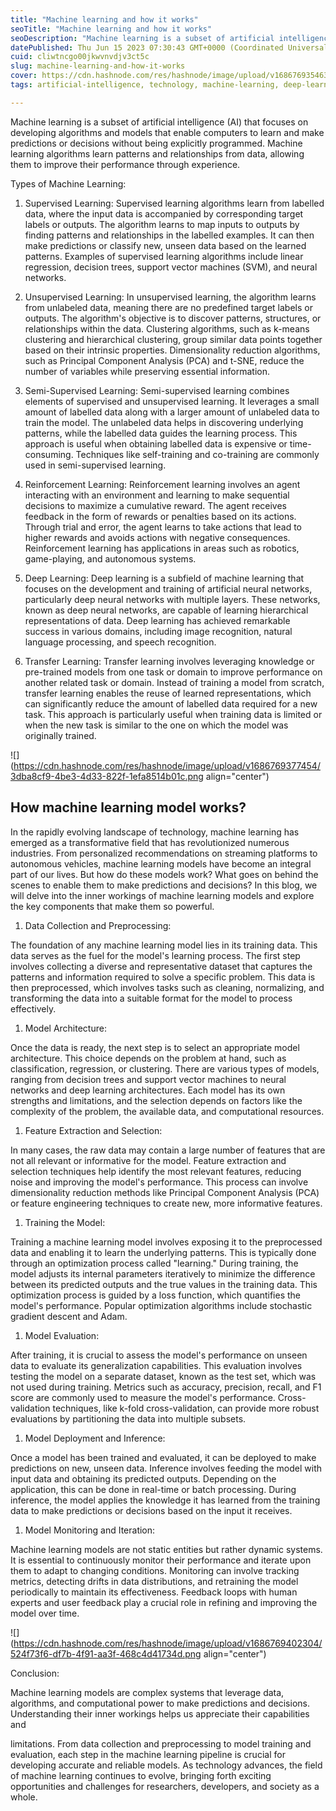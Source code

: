 ```yaml
---
title: "Machine learning and how it works"
seoTitle: "Machine learning and how it works"
seoDescription: "Machine learning is a subset of artificial intelligence (AI) that focuses on developing algorithms and models."
datePublished: Thu Jun 15 2023 07:30:43 GMT+0000 (Coordinated Universal Time)
cuid: cliwtncgo00jkwvnvdjv3ct5c
slug: machine-learning-and-how-it-works
cover: https://cdn.hashnode.com/res/hashnode/image/upload/v1686769354636/42f1168b-0329-4f58-83f4-a01d7c0e8945.jpeg
tags: artificial-intelligence, technology, machine-learning, deep-learning, machine-learning-models

---
```


Machine learning is a subset of artificial intelligence (AI) that focuses on developing algorithms and models that enable computers to learn and make predictions or decisions without being explicitly programmed. Machine learning algorithms learn patterns and relationships from data, allowing them to improve their performance through experience.

Types of Machine Learning:

1. Supervised Learning: Supervised learning algorithms learn from labelled data, where the input data is accompanied by corresponding target labels or outputs. The algorithm learns to map inputs to outputs by finding patterns and relationships in the labelled examples. It can then make predictions or classify new, unseen data based on the learned patterns. Examples of supervised learning algorithms include linear regression, decision trees, support vector machines (SVM), and neural networks.
    
2. Unsupervised Learning: In unsupervised learning, the algorithm learns from unlabeled data, meaning there are no predefined target labels or outputs. The algorithm's objective is to discover patterns, structures, or relationships within the data. Clustering algorithms, such as k-means clustering and hierarchical clustering, group similar data points together based on their intrinsic properties. Dimensionality reduction algorithms, such as Principal Component Analysis (PCA) and t-SNE, reduce the number of variables while preserving essential information.
    
3. Semi-Supervised Learning: Semi-supervised learning combines elements of supervised and unsupervised learning. It leverages a small amount of labelled data along with a larger amount of unlabeled data to train the model. The unlabeled data helps in discovering underlying patterns, while the labelled data guides the learning process. This approach is useful when obtaining labelled data is expensive or time-consuming. Techniques like self-training and co-training are commonly used in semi-supervised learning.
    
4. Reinforcement Learning: Reinforcement learning involves an agent interacting with an environment and learning to make sequential decisions to maximize a cumulative reward. The agent receives feedback in the form of rewards or penalties based on its actions. Through trial and error, the agent learns to take actions that lead to higher rewards and avoids actions with negative consequences. Reinforcement learning has applications in areas such as robotics, game-playing, and autonomous systems.
    
5. Deep Learning: Deep learning is a subfield of machine learning that focuses on the development and training of artificial neural networks, particularly deep neural networks with multiple layers. These networks, known as deep neural networks, are capable of learning hierarchical representations of data. Deep learning has achieved remarkable success in various domains, including image recognition, natural language processing, and speech recognition.
    
6. Transfer Learning: Transfer learning involves leveraging knowledge or pre-trained models from one task or domain to improve performance on another related task or domain. Instead of training a model from scratch, transfer learning enables the reuse of learned representations, which can significantly reduce the amount of labelled data required for a new task. This approach is particularly useful when training data is limited or when the new task is similar to the one on which the model was originally trained.
    

![](https://cdn.hashnode.com/res/hashnode/image/upload/v1686769377454/3dba8cf9-4be3-4d33-822f-1efa8514b01c.png align="center")

## How machine learning model works?

In the rapidly evolving landscape of technology, machine learning has emerged as a transformative field that has revolutionized numerous industries. From personalized recommendations on streaming platforms to autonomous vehicles, machine learning models have become an integral part of our lives. But how do these models work? What goes on behind the scenes to enable them to make predictions and decisions? In this blog, we will delve into the inner workings of machine learning models and explore the key components that make them so powerful.

1. Data Collection and Preprocessing:
    

The foundation of any machine learning model lies in its training data. This data serves as the fuel for the model's learning process. The first step involves collecting a diverse and representative dataset that captures the patterns and information required to solve a specific problem. This data is then preprocessed, which involves tasks such as cleaning, normalizing, and transforming the data into a suitable format for the model to process effectively.

1. Model Architecture:
    

Once the data is ready, the next step is to select an appropriate model architecture. This choice depends on the problem at hand, such as classification, regression, or clustering. There are various types of models, ranging from decision trees and support vector machines to neural networks and deep learning architectures. Each model has its own strengths and limitations, and the selection depends on factors like the complexity of the problem, the available data, and computational resources.

1. Feature Extraction and Selection:
    

In many cases, the raw data may contain a large number of features that are not all relevant or informative for the model. Feature extraction and selection techniques help identify the most relevant features, reducing noise and improving the model's performance. This process can involve dimensionality reduction methods like Principal Component Analysis (PCA) or feature engineering techniques to create new, more informative features.

1. Training the Model:
    

Training a machine learning model involves exposing it to the preprocessed data and enabling it to learn the underlying patterns. This is typically done through an optimization process called "learning." During training, the model adjusts its internal parameters iteratively to minimize the difference between its predicted outputs and the true values in the training data. This optimization process is guided by a loss function, which quantifies the model's performance. Popular optimization algorithms include stochastic gradient descent and Adam.

1. Model Evaluation:
    

After training, it is crucial to assess the model's performance on unseen data to evaluate its generalization capabilities. This evaluation involves testing the model on a separate dataset, known as the test set, which was not used during training. Metrics such as accuracy, precision, recall, and F1 score are commonly used to measure the model's performance. Cross-validation techniques, like k-fold cross-validation, can provide more robust evaluations by partitioning the data into multiple subsets.

1. Model Deployment and Inference:
    

Once a model has been trained and evaluated, it can be deployed to make predictions on new, unseen data. Inference involves feeding the model with input data and obtaining its predicted outputs. Depending on the application, this can be done in real-time or batch processing. During inference, the model applies the knowledge it has learned from the training data to make predictions or decisions based on the input it receives.

1. Model Monitoring and Iteration:
    

Machine learning models are not static entities but rather dynamic systems. It is essential to continuously monitor their performance and iterate upon them to adapt to changing conditions. Monitoring can involve tracking metrics, detecting drifts in data distributions, and retraining the model periodically to maintain its effectiveness. Feedback loops with human experts and user feedback play a crucial role in refining and improving the model over time.

![](https://cdn.hashnode.com/res/hashnode/image/upload/v1686769402304/524f73f6-df7b-4f91-aa3f-468c4d41734d.png align="center")

Conclusion:

Machine learning models are complex systems that leverage data, algorithms, and computational power to make predictions and decisions. Understanding their inner workings helps us appreciate their capabilities and

limitations. From data collection and preprocessing to model training and evaluation, each step in the machine learning pipeline is crucial for developing accurate and reliable models. As technology advances, the field of machine learning continues to evolve, bringing forth exciting opportunities and challenges for researchers, developers, and society as a whole.